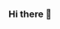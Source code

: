 ### Hi there 👋

<!--
**trydave/trydave** is a ✨ _special_ ✨ repository because its `README.md` (this file) appears on your GitHub profile.

Here are some ideas to get you started:

- 🔭 I’m currently working on ...
- 🌱 I’m currently learning ...
- 👯 I’m looking to collaborate on ...
- 🤔 I’m looking for help with ...
- 💬 Ask me about anytime.
- 📫 How to reach me: ...
- 😄 Pronouns: ...
- ⚡ Fun fact: ...
-->
